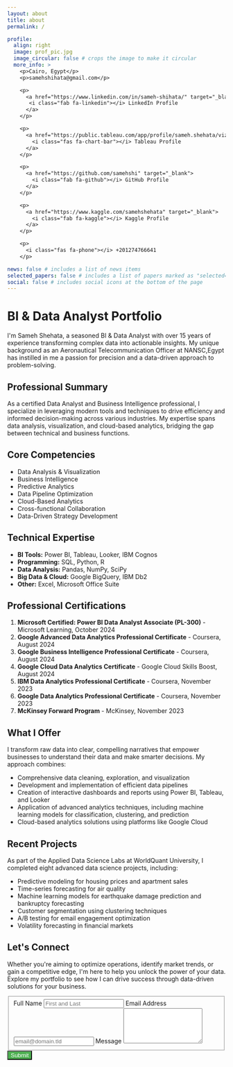 ```yaml
---
layout: about
title: about
permalink: /

profile:
  align: right
  image: prof_pic.jpg
  image_circular: false # crops the image to make it circular
  more_info: >
    <p>Cairo, Egypt</p>
    <p>samehshihata@gmail.com</p>

    <p> 
      <a href="https://www.linkedin.com/in/sameh-shihata/" target="_blank">
       <i class="fab fa-linkedin"></i> LinkedIn Profile
      </a>
    </p>

    <p>
      <a href="https://public.tableau.com/app/profile/sameh.shehata/vizzes" target="_blank">
        <i class="fas fa-chart-bar"></i> Tableau Profile
      </a>
    </p>

    <p>
      <a href="https://github.com/samehshi" target="_blank">
        <i class="fab fa-github"></i> GitHub Profile
      </a>
    </p>

    <p>
      <a href="https://www.kaggle.com/samehshehata" target="_blank">
        <i class="fab fa-kaggle"></i> Kaggle Profile
      </a>
    </p>

    <p>
      <i class="fas fa-phone"></i> +201274766641
    </p>

news: false # includes a list of news items
selected_papers: false # includes a list of papers marked as "selected={true}"
social: false # includes social icons at the bottom of the page
---
```


# BI & Data Analyst Portfolio

I'm Sameh Shehata, a seasoned BI & Data Analyst with over 15 years of experience transforming complex data into actionable insights. My unique background as an Aeronautical Telecommunication Officer at NANSC,Egypt has instilled in me a passion for precision and a data-driven approach to problem-solving.

## Professional Summary

As a certified Data Analyst and Business Intelligence professional, I specialize in leveraging modern tools and techniques to drive efficiency and informed decision-making across various industries. My expertise spans data analysis, visualization, and cloud-based analytics, bridging the gap between technical and business functions.

## Core Competencies

- Data Analysis & Visualization
- Business Intelligence
- Predictive Analytics
- Data Pipeline Optimization
- Cloud-Based Analytics
- Cross-functional Collaboration
- Data-Driven Strategy Development

## Technical Expertise

- **BI Tools:** Power BI, Tableau, Looker, IBM Cognos
- **Programming:** SQL, Python, R
- **Data Analysis:** Pandas, NumPy, SciPy
- **Big Data & Cloud:** Google BigQuery, IBM Db2
- **Other:** Excel, Microsoft Office Suite

## Professional Certifications

1. **Microsoft Certified: Power BI Data Analyst Associate (PL-300)** - Microsoft Learning, October 2024
2. **Google Advanced Data Analytics Professional Certificate** - Coursera, August 2024
3. **Google Business Intelligence Professional Certificate** - Coursera, August 2024
4. **Google Cloud Data Analytics Certificate** - Google Cloud Skills Boost, August 2024
5. **IBM Data Analytics Professional Certificate** - Coursera, November 2023
6. **Google Data Analytics Professional Certificate** - Coursera, November 2023
7. **McKinsey Forward Program** - McKinsey, November 2023

## What I Offer

I transform raw data into clear, compelling narratives that empower businesses to understand their data and make smarter decisions. My approach combines:

- Comprehensive data cleaning, exploration, and visualization
- Development and implementation of efficient data pipelines
- Creation of interactive dashboards and reports using Power BI, Tableau, and Looker
- Application of advanced analytics techniques, including machine learning models for classification, clustering, and prediction
- Cloud-based analytics solutions using platforms like Google Cloud

## Recent Projects

As part of the Applied Data Science Labs at WorldQuant University, I completed eight advanced data science projects, including:

- Predictive modeling for housing prices and apartment sales
- Time-series forecasting for air quality
- Machine learning models for earthquake damage prediction and bankruptcy forecasting
- Customer segmentation using clustering techniques
- A/B testing for email engagement optimization
- Volatility forecasting in financial markets

## Let's Connect

Whether you're aiming to optimize operations, identify market trends, or gain a competitive edge, I'm here to help you unlock the power of your data. Explore my portfolio to see how I can drive success through data-driven solutions for your business.

<form id="fs-frm" name="simple-contact-form" accept-charset="utf-8" action="https://formspree.io/f/mgvwqypd" method="post">
  <fieldset id="fs-frm-inputs">
    <label for="full-name">Full Name</label>
    <input type="text" name="name" id="full-name" placeholder="First and Last" required="">
    <label for="email-address">Email Address</label>
    <input type="email" name="_replyto" id="email-address" placeholder="email@domain.tld" required="">
    <label for="message">Message</label>
    <textarea rows="5" name="message" id="message" placeholder="" required=""></textarea>
    <input type="hidden" name="_subject" id="email-subject" value="Contact Form Submission">
  </fieldset>
  <!-- <input type="submit" value="Submit"> -->
  <button type="submit" style="background-color: #4caf50 !important; color: #ffffff !important;">Submit</button>

</form>
